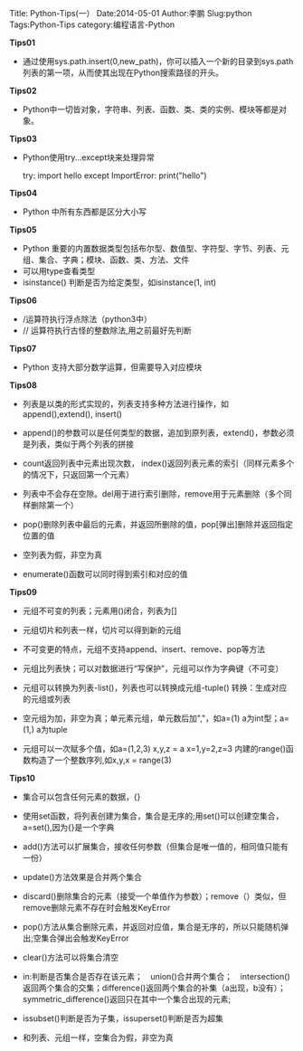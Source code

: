 Title: Python-Tips(一）
Date:2014-05-01
Author:李鹏
Slug:python 
Tags:Python-Tips
category:编程语言-Python

**Tips01**

* 通过使用sys.path.insert(0,new_path)，你可以插入一个新的目录到sys.path列表的第一项，从而使其出现在Python搜索路径的开头。

**Tips02**

* Python中一切皆对象，字符串、列表、函数、类、类的实例、模块等都是对象。

**Tips03**

* Python使用try...except块来处理异常

    try:
         import hello
    except ImportError:
         print("hello")

**Tips04**

* Python 中所有东西都是区分大小写

**Tips05**

* Python 重要的内置数据类型包括布尔型、数值型、字符型、字节、列表、元组、集合、字典；模块、函数、类、方法、文件
* 可以用type查看类型
* isinstance() 判断是否为给定类型，如isinstance(1, int)

**Tips06**

* /运算符执行浮点除法（python3中）
* // 运算符执行古怪的整数除法,用之前最好先判断

**Tips07**

* Python 支持大部分数学运算，但需要导入对应模块

**Tips08**

* 列表是以类的形式实现的，列表支持多种方法进行操作，如append(),extend(), insert()

* append()的参数可以是任何类型的数据，追加到原列表，extend()，参数必须是列表，类似于两个列表的拼接

* count返回列表中元素出现次数， index()返回列表元素的索引（同样元素多个的情况下，只返回第一个元素）

* 列表中不会存在空隙。del用于进行索引删除，remove用于元素删除（多个同样删除第一个）

* pop()删除列表中最后的元素，并返回所删除的值，pop[弹出]删除并返回指定位置的值

* 空列表为假，非空为真

* enumerate()函数可以同时得到索引和对应的值

**Tips09**

* 元组不可变的列表；元素用()闭合，列表为[]

* 元组切片和列表一样，切片可以得到新的元组

* 不可变更的特点，元组不支持append、insert、remove、pop等方法

* 元组比列表快；可以对数据进行“写保护”，元组可以作为字典键（不可变）

* 元组可以转换为列表-list()，列表也可以转换成元组-tuple() 转换：生成对应的元组或列表

* 空元组为加，非空为真；单元素元组，单元数后加","，如a=(1) a为int型；a=(1,) a为tuple

* 元组可以一次赋多个值，如a=(1,2,3) x,y,z = a x=1,y=2,z=3 内建的range()函数构造了一个整数序列,如x,y,x = range(3) 

**Tips10**

* 集合可以包含任何元素的数据，{}

* 使用set函数，将列表创建为集合，集合是无序的;用set()可以创建空集合，a=set(),因为{}是一个字典

* add()方法可以扩展集合，接收任何参数（但集合是唯一值的，相同值只能有一份）

* update()方法效果是合并两个集合

* discard()删除集合的元素（接受一个单值作为参数）；remove（）类似，但remove删除元素不存在时会触发KeyError

* pop()方法从集合删除元素，并返回对应值，集合是无序的，所以只能随机弹出;空集合弹出会触发KeyError

* clear()方法可以将集合清空

* in:判断是否集合是否存在该元素；　union()合并两个集合；　intersection()返回两个集合的交集；difference()返回两个集合的补集（a出现，b没有）；　symmetric_difference()返回只在其中一个集合出现的元素; 

* issubset()判断是否为子集，issuperset()判断是否为超集

* 和列表、元组一样，空集合为假，非空为真






